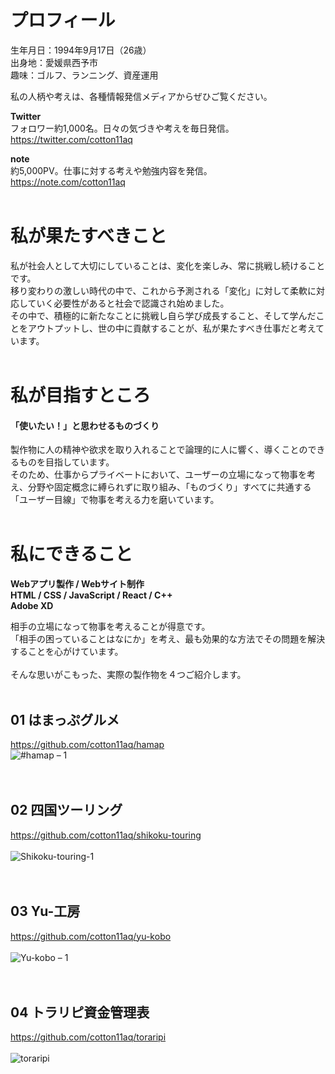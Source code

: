 # プロフィール

生年月日：1994年9月17日（26歳）  
出身地：愛媛県西予市  
趣味：ゴルフ、ランニング、資産運用

私の人柄や考えは、各種情報発信メディアからぜひご覧ください。  

<strong>Twitter</strong>  
フォロワー約1,000名。日々の気づきや考えを毎日発信。  
<https://twitter.com/cotton11aq>

<strong>note</strong>  
約5,000PV。仕事に対する考えや勉強内容を発信。  
<https://note.com/cotton11aq>
<br />
<br />

# 私が果たすべきこと
私が社会人として大切にしていることは、変化を楽しみ、常に挑戦し続けることです。  
移り変わりの激しい時代の中で、これから予測される「変化」に対して柔軟に対応していく必要性があると社会で認識され始めました。  
その中で、積極的に新たなことに挑戦し自ら学び成長すること、そして学んだことをアウトプットし、世の中に貢献することが、私が果たすべき仕事だと考えています。
<br />
<br />

# 私が目指すところ
#### 「使いたい！」と思わせるものづくり
製作物に人の精神や欲求を取り入れることで論理的に人に響く、導くことのできるものを目指しています。    
そのため、仕事からプライベートにおいて、ユーザーの立場になって物事を考え、分野や固定概念に縛られずに取り組み、「ものづくり」すべてに共通する「ユーザー目線」で物事を考える力を磨いています。
<br />
<br />

# 私にできること
<strong>Webアプリ製作 / Webサイト制作</strong>  
<strong>HTML / CSS / JavaScript / React / C++</strong>  
<strong>Adobe XD</strong>  

相手の立場になって物事を考えることが得意です。  
「相手の困っていることはなにか」を考え、最も効果的な方法でその問題を解決することを心がけています。
<br />
<br />
そんな思いがこもった、実際の製作物を４つご紹介します。
<br />
<br />

## 01 はまっぷグルメ 
<https://github.com/cotton11aq/hamap> 
<br />
![#hamap – 1](https://user-images.githubusercontent.com/70832534/103212827-48f21200-494f-11eb-9b2d-70b756cd5331.jpg)
<br />
<br />
<br />

## 02 四国ツーリング 
<https://github.com/cotton11aq/shikoku-touring>
<br />
<br />
![Shikoku-touring-1](https://user-images.githubusercontent.com/70832534/103212837-4e4f5c80-494f-11eb-9146-433cba37c00b.jpg)
<br />
<br />
<br /> 

## 03 Yu-工房 
<https://github.com/cotton11aq/yu-kobo>
<br />
<br />
![Yu-kobo – 1](https://user-images.githubusercontent.com/70832534/103212851-527b7a00-494f-11eb-9764-909fc11ffa5b.jpg)
<br />
<br />
<br />

## 04 トラリピ資金管理表
<https://github.com/cotton11aq/toraripi>
<br />
<br />
![toraripi](https://user-images.githubusercontent.com/70832534/103212849-51e2e380-494f-11eb-8569-6e65d13f3a77.jpg)
